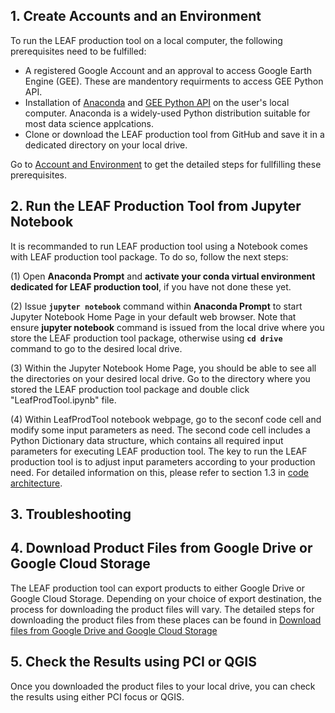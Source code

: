 ## 1. Create Accounts and an Environment

To run the LEAF production tool on a local computer, the following prerequisites need to be fulfilled:

*  A registered Google Account and an approval to access Google Earth Engine (GEE). These are mandentory requirments to access GEE Python API.
*  Installation of [Anaconda](https://www.anaconda.com/) and [GEE Python API](https://developers.google.com/earth-engine/tutorials/community/intro-to-python-api-guiattard) on the user's local computer. Anaconda is a widely-used Python distribution suitable for most data science applcations.
* Clone or download the LEAF production tool from GitHub and save it in a dedicated directory on your local drive. 

Go to [Account and Environment](/docs/prepare_environment.md) to get the detailed steps for fullfilling these prerequisites.

## 2. Run the LEAF Production Tool from Jupyter Notebook
 
It is recommanded to run LEAF production tool using a Notebook comes with LEAF production tool package. To do so, follow the next steps:

(1) Open **Anaconda Prompt** and **activate your conda virtual environment dedicated for LEAF production tool**, if you have not done these yet. 

(2) Issue **`jupyter notebook`** command within **Anaconda Prompt** to start Jupyter Notebook Home Page in your default web browser. Note that ensure **jupyter notebook** command is issued from the local drive where you store the LEAF production tool package, otherwise using **`cd drive`** command to go to the desired local drive.

(3) Within the Jupyter Notebook Home Page, you should be able to see all the directories on your desired local drive. Go to the directory where you stored the LEAF production tool package and double click "LeafProdTool.ipynb" file.

(4) Within LeafProdTool notebook webpage, go to the seconf code cell and modify some input parameters as need. The second code cell includes a Python Dictionary data structure, which contains all required input parameters for executing LEAF production tool. The key to run the LEAF production tool is to adjust input parameters according to your production need. For detailed information on this, please refer to section 1.3 in [code architecture](/docs/code_architecture.md).

## 3. Troubleshooting 

## 4. Download Product Files from Google Drive or Google Cloud Storage
 
The LEAF production tool can export products to either Google Drive or Google Cloud Storage. Depending on your choice of export destination, the process for downloading the product files will vary. The detailed steps for downloading the product files from these places can be found in [Download files from Google Drive and Google Cloud Storage](/docs/download_products.md)   

## 5. Check the Results using PCI or QGIS
 
Once you downloaded the product files to your local drive, you can check the results using either PCI focus or QGIS.
